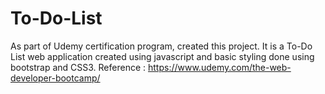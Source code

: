 # To-Do-List
 As part of Udemy certification program, created this project. It is a To-Do List web application created using javascript and basic styling done using bootstrap and CSS3. Reference : https://www.udemy.com/the-web-developer-bootcamp/
